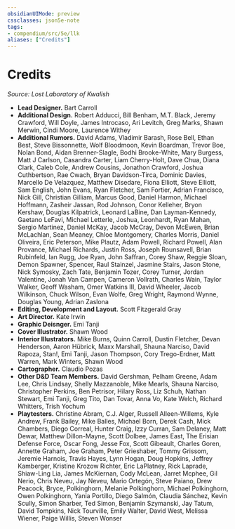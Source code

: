 ```yaml
---
obsidianUIMode: preview
cssclasses: json5e-note
tags:
- compendium/src/5e/llk
aliases: ["Credits"]
---
```

# Credits
*Source: Lost Laboratory of Kwalish* 

- **Lead Designer.** Bart Carroll  
- **Additional Design.** Robert Adducci, Bill Benham, M.T. Black, Jeremy Crawford, Will Doyle, James Introcaso, Ari Levitch, Greg Marks, Shawn Merwin, Cindi Moore, Laurence Withey  
- **Additional Rumors.** David Adams, Vladimir Barash, Rose Bell, Ethan Best, Steve Bissonnette, Wolf Bloodmoon, Kevin Boardman, Trevor Boe, Nolan Bond, Aidan Brenner-Slagle, Bodhi Brooke-White, Mary Burgess, Matt J Carlson, Casandra Carter, Liam Cherry-Holt, Dave Chua, Diana Clark, Caleb Cole, Andrew Cousins, Jonathon Crawford, Joshua Cuthbertson, Rae Cwach, Bryan Davidson-Tirca, Dominic Davies, Marcello De Velazquez, Matthew Disedare, Fiona Elliott, Steve Elliott, Sam English, John Evans, Ryan Fletcher, Sam Fortier, Adrian Francisco, Nick Gill, Christian Gilliam, Marcus Good, Daniel Harmon, Michael Hoffmann, Zasheir Jassan, Rod Johnson, Conor Kelleher, Bryon Kershaw, Douglas Kilpatrick, Leonard LaBine, Dan Layman-Kennedy, Gaetano LeFavi, Michael Letterle, Joshua, Leonhardt, Ryan Mahan, Sergio Martinez, Daniel McKay, Jacob McCray, Devon McEwen, Brian McLachlan, Sean Meaney, Chloe Montgomery, Charles Morris, Daniel Oliveira, Eric Peterson, Mike Plautz, Adam Powell, Richard Powell, Alan Provance, Michael Richards, Justin Ross, Joseph Rounsavell, Brian Rubinfeld, Ian Rugg, Joe Ryan, John Saffran, Corey Shaw, Reggie Sloan, Demon Spawner, Spencer, Raul Stainzel, Jasmine Stairs, Jason Stone, Nick Symosky, Zach Tate, Benjamin Tozer, Corey Turner, Jordan Valentine, Jonah Van Campen, Cameron Vollrath, Charles Wain, Taylor Walker, Geoff Washam, Omer Watkins III, David Wheeler, Jacob Wilkinson, Chuck Wilson, Evan Wolfe, Greg Wright, Raymond Wynne, Douglas Young, Adrian Zaslona  
- **Editing, Development and Layout.** Scott Fitzgerald Gray  
- **Art Director.** Kate Irwin  
- **Graphic Deisnger.** Emi Tanji  
- **Cover Illustrator.** Shawn Wood  
- **Interior Illustrators.** Mike Burns, Quinn Carroll, Dustin Fletcher, Devan Henderson, Aaron Hübrick, Maxx Marshall, Shauna Narciso, David Rapoza, Stan!, Emi Tanji, Jason Thompson, Cory Trego-Erdner, Matt Warren, Mark Winters, Shawn Wood  
- **Cartographer.** Claudio Pozas  
- **Other D&D Team Members.** David Gershman, Pelham Greene, Adam Lee, Chris Lindsay, Shelly Mazzanoble, Mike Mearls, Shauna Narciso, Christopher Perkins, Ben Petrisor, Hilary Ross, Liz Schuh, Nathan Stewart, Emi Tanji, Greg Tito, Dan Tovar, Anna Vo, Kate Welch, Richard Whitters, Trish Yochum  
- **Playtesters.** Christine Abram, C.J. Alger, Russell Alleen-Willems, Kyle Andrew, Frank Bailey, Mike Balles, Michael Born, Derek Cash, Mick Chambers, Diego Correal, Hunter Craig, Izzy Curran, Sam Delaney, Matt Dewar, Matthew Dillon-Mayne, Scott Dolbee, James East, The Erisian Defense Force, Oscar Fong, Jesse Fox, Scott Gibeault, Charles Goren, Annette Graham, Joe Graham, Peter Grieshaber, Tommy Grissom, Jeremie Harnois, Travis Hayes, Lynn Hogan, Doug Hopkins, Jeffrey Kamberger, Kristine Krozow Richter, Eric LaPlatney, Rick Laprade, Shiaw-Ling Lia, James McKiernan, Cody McLean, Jarret Mcphee, Gil Nerio, Chris Neveu, Jay Neveu, Mario Ortegón, Steve Paiano, Drew Peacock, Bryce, Polkinghorn, Melanie Polkinghorn, Michael Polkinghorn, Owen Polkinghorn, Yania Portillo, Diego Salmón, Claudia Sánchez, Kevin Scully, Simon Sharber, Ted Simon, Benjamin Szymanski, Jay Tatum, David Tompkins, Nick Tourville, Emily Walter, David West, Melissa Wiener, Paige Willis, Steven Wonser